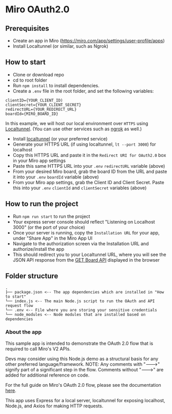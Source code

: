 # Miro OAuth2.0

## Prerequisites

- Create an app in Miro (https://miro.com/app/settings/user-profile/apps)
- Install Localtunnel (or similar, such as Ngrok)

## How to start

- Clone or download repo
- cd to root folder
- Run `npm install` to install dependencies.
- Create a `.env` file in the root folder, and set the following variables:

```
clientID={YOUR_CLIENT_ID)
clientSecret={YOUR_CLIENT_SECRET}
redirectURL={YOUR_REDIRECT_URL}
boardId={MIRO_BOARD_ID}
```

In this example, we will host our local environment over `HTTPS` using [Localtunnel](https://www.npmjs.com/package/localtunnel). (You can use other services such as [ngrok](https://ngrok.com/download) as well.)

- Install [localtunnel](https://www.npmjs.com/package/localtunnel) (or your preferred service)
- Generate your HTTPS URL (if using localtunnel, `lt --port 3000`) for localhost
- Copy this HTTPS URL and paste it in the `Redirect URI for OAuth2.0` box in your Miro app settings
- Paste this same HTTPS URL into your `.env` `redirectURL` variable (above)
- From your desired Miro board, grab the board ID from the URL and paste it into your `.env` `boardId` variable (above)
- From your Miro app settings, grab the Client ID and Client Secret. Paste this into your `.env` `clientId` and `clientSecret` variables (above)

## How to run the project

- Run `npm run start` to run the project
- Your express server console should reflect "Listening on Localhost 3000" (or the port of your choice)
- Once your server is running, copy the `Installation URL` for your app, under "Share App" in the Miro App UI
- Navigate to the authorization screen via the Installation URL and authorize/install the app
- This should redirect you to your Localtunnel URL, where you will see the JSON API response from the [GET Board API](https://beta.developers.miro.com/reference/get-a-board) displayed in the browser 

## Folder structure

```
.
├── package.json <-- The app dependencies which are installed in "How to start"
└── index.js <-- The main Node.js script to run the OAuth and API request flow
└── .env <-- File where you are storing your sensitive credentials
└── node_modules <-- Node modules that are installed based on dependencies
```

### About the app

This sample app is intended to demonstrate the OAuth 2.0 flow that is required to call Miro's V2 APIs. 

Devs may consider using this Node.js demo as a structural basis for any other preferred language/framework.
NOTE: Any comments with "--->" signify part of a significant step in the flow. Comments without "--->" are added for additional reference on code.

For the full guide on Miro's OAuth 2.0 flow, please see the documentation [here](https://beta.developers.miro.com/docs/getting-started-with-oauth).

This app uses Express for a local server, localtunnel for exposing localhost, Node.js, and Axios for making HTTP requests.